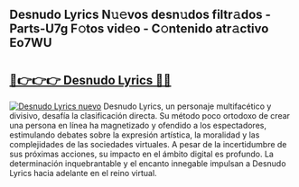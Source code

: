 ## Desnudo Lyrics N𝚞𝚎vos desn𝚞dos filtr𝚊dos - Parts-U7g F𝚘tos vid𝚎o - C𝚘ntenido atr𝚊ctivo Eo7WU

# <h2><a href="http://mb9h84.tromn.icu/?c=Desnudo+Lyrics">🔗👉👉👉 Desnudo Lyrics 🔗🔗</a></h2>

[![Desnudo Lyrics nuevo](https://i.imgur.com/pEAQMta.gif)](http://mb9h84.tromn.icu/?c=Desnudo+Lyrics)
Desnudo Lyrics, un personaje multifacético y divisivo, desafía la clasificación directa. Su método poco ortodoxo de crear una persona en línea ha magnetizado y ofendido a los espectadores, estimulando debates sobre la expresión artística, la moralidad y las complejidades de las sociedades virtuales. A pesar de la incertidumbre de sus próximas acciones, su impacto en el ámbito digital es profundo. La determinación inquebrantable y el encanto innegable impulsan a Desnudo Lyrics hacia adelante en el reino virtual.
